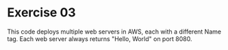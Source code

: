 # Exercise 03

This code deploys multiple web servers in AWS, each with a different Name tag. Each web server always returns "Hello, 
World" on port 8080.